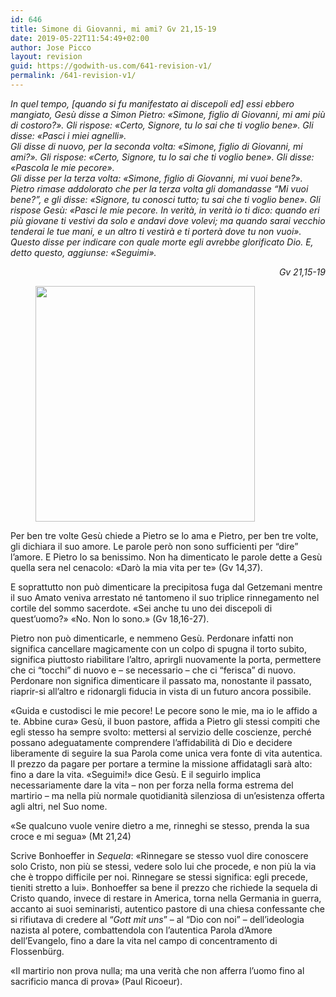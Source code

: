 ```yaml
---
id: 646
title: Simone di Giovanni, mi ami? Gv 21,15-19
date: 2019-05-22T11:54:49+02:00
author: Jose Picco
layout: revision
guid: https://godwith-us.com/641-revision-v1/
permalink: /641-revision-v1/
---
```

_In quel tempo, [quando si fu manifestato ai discepoli ed] essi ebbero mangiato, Gesù disse a Simon Pietro: «Simone, figlio di Giovanni, mi ami più di costoro?». Gli rispose: «Certo, Signore, tu lo sai che ti voglio bene». Gli disse: «Pasci i miei agnelli».  
Gli disse di nuovo, per la seconda volta: «Simone, figlio di Giovanni, mi ami?». Gli rispose: «Certo, Signore, tu lo sai che ti voglio bene». Gli disse: «Pascola le mie pecore».  
Gli disse per la terza volta: «Simone, figlio di Giovanni, mi vuoi bene?». Pietro rimase addolorato che per la terza volta gli domandasse &#8220;Mi vuoi bene?&#8221;, e gli disse: «Signore, tu conosci tutto; tu sai che ti voglio bene». Gli rispose Gesù: «Pasci le mie pecore. In verità, in verità io ti dico: quando eri più giovane ti vestivi da solo e andavi dove volevi; ma quando sarai vecchio tenderai le tue mani, e un altro ti vestirà e ti porterà dove tu non vuoi».  
Questo disse per indicare con quale morte egli avrebbe glorificato Dio. E, detto questo, aggiunse: «Seguimi»._

<p style="text-align:right">
  <em>Gv 21,15-19</em>
</p>

<div class="wp-block-image">
  <figure class="aligncenter is-resized"><img src="https://godwith-us.com/wp-content/uploads/2019/05/Mani.jpg" alt="" class="wp-image-643" width="351" height="377" /></figure>
</div>

Per ben tre volte Gesù chiede a Pietro se lo ama e Pietro, per ben tre volte, gli dichiara il suo amore. Le parole però non sono sufficienti per “dire” l’amore. E Pietro lo sa benissimo. Non ha dimenticato le parole dette a Gesù quella sera nel cenacolo: «Darò la mia vita per te» (Gv 14,37).

E soprattutto non può dimenticare la precipitosa fuga dal Getzemani mentre il suo Amato veniva arrestato né tantomeno il suo triplice rinnegamento nel cortile del sommo sacerdote. «Sei anche tu uno dei discepoli di quest’uomo?» «No. Non lo sono.» (Gv 18,16-27).

Pietro non può dimenticarle, e nemmeno Gesù. Perdonare infatti non significa cancellare magicamente con un colpo di spugna il torto subito, significa piuttosto riabilitare l’altro, aprirgli nuovamente la porta, permettere che ci “tocchi” di nuovo e – se necessario – che ci “ferisca” di nuovo. Perdonare non significa dimenticare il passato ma, nonostante il passato, riaprir-si all’altro e ridonargli fiducia in vista di un futuro ancora possibile.

«Guida e custodisci le mie pecore! Le pecore sono le mie, ma io le affido a te. Abbine cura» Gesù, il buon pastore, affida a Pietro gli stessi compiti che egli stesso ha sempre svolto: mettersi al servizio delle coscienze, perché possano adeguatamente comprendere l’affidabilità di Dio e decidere liberamente di seguire la sua Parola come unica vera fonte di vita autentica. Il prezzo da pagare per portare a termine la missione affidatagli sarà alto: fino a dare la vita. «Seguimi!» dice Gesù. E il seguirlo implica necessariamente dare la vita – non per forza nella forma estrema del martirio – ma nella più normale quotidianità silenziosa di un’esistenza offerta agli altri, nel Suo nome.

«Se qualcuno vuole venire dietro a me, rinneghi se stesso, prenda la sua croce e mi segua» (Mt 21,24)

Scrive Bonhoeffer in _Sequela_: «Rinnegare se stesso vuol dire conoscere solo Cristo, non più se stessi, vedere solo lui che procede, e non più la via che è troppo difficile per noi. Rinnegare se stessi significa: egli precede, tieniti stretto a lui». Bonhoeffer sa bene il prezzo che richiede la sequela di Cristo quando, invece di restare in America, torna nella Germania in guerra, accanto ai suoi seminaristi, autentico pastore di una chiesa confessante che si rifiutava di credere al “_Gott mit uns_” – al “Dio con noi” – dell’ideologia nazista al potere, combattendola con l’autentica Parola d’Amore dell’Evangelo, fino a dare la vita nel campo di concentramento di Flossenbürg.

«Il martirio non prova nulla; ma una verità che non afferra l’uomo fino al sacrificio manca di prova» (Paul Ricoeur).

<p style="text-align:right">
</p>